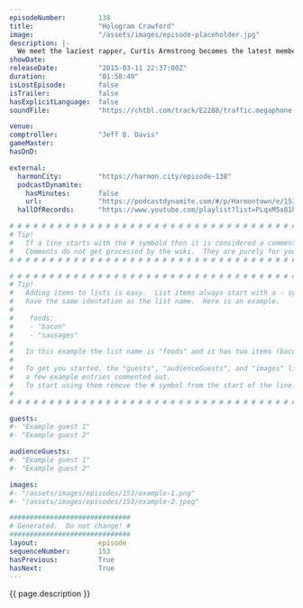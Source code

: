 ```yaml
---
episodeNumber:        138
title:                "Hologram Crawford"
image:                "/assets/images/episode-placeholder.jpg"
description: |-
  We meet the laziest rapper, Curtis Armstrong becomes the latest member of the Harmontown family and the plot in Shadowrun thickens.
showDate:             
releaseDate:          "2015-03-11 22:37:00Z"
duration:             "01:58:49"
isLostEpisode:        false
isTrailer:            false
hasExplicitLanguage:  false
soundFile:            "https://chtbl.com/track/E2288/traffic.megaphone.fm/STA4180527222.mp3?updated=1562024746"

venue:                
comptroller:          "Jeff B. Davis"
gameMaster:           
hasDnD:               

external:
  harmonCity:         "https://harmon.city/episode-138"
  podcastDynamite:
    hasMinutes:       false
    url:              "https://podcastdynamite.com/#/p/Harmontown/e/153/138"
  hallOfRecords:      "https://www.youtube.com/playlist?list=PLqxM5x81hNOZ_9TSokj7eO6uv8BVXOEQy"

# # # # # # # # # # # # # # # # # # # # # # # # # # # # # # # # # # # # # # # # # # # # #
# Tip!
#   If a line starts with the # symbold then it is considered a comment.
#   Comments do not get processed by the wiki.  They are purely for your information.
# # # # # # # # # # # # # # # # # # # # # # # # # # # # # # # # # # # # # # # # # # # # #

# # # # # # # # # # # # # # # # # # # # # # # # # # # # # # # # # # # # # # # # # # # # #
# Tip!
#   Adding items to lists is easy.  List items always start with a - symbol and have
#   have the same identation as the list name.  Here is an example.
#
#    foods:
#    - "bacon"
#    - "sausages"
#
#   In this example the list name is "foods" and it has two items (bacon, and sausages).
#
#   To get you started, the "guests", "audienceGuests", and "images" lists below have
#   a few example entries commented out.
#   To start using them remove the # symbol from the start of the line.
#
# # # # # # # # # # # # # # # # # # # # # # # # # # # # # # # # # # # # # # # # # # # # #

guests:
#- "Example guest 1"
#- "Example guest 2"

audienceGuests:
#- "Example guest 1"
#- "Example guest 2"

images:
#- "/assets/images/episodes/153/example-1.png"
#- "/assets/images/episodes/153/example-2.jpeg"

##############################
# Generated.  Do not change! #
##############################
layout:               episode
sequenceNumber:       153
hasPrevious:          True
hasNext:              True
---
```


<!-- The episode description will be rendered here -->
{{ page.description }}

<!-- Add your content BELOW here -->
<!-- vvvvvvvvvvvvvvvvvvvvvvvvvvv -->




<!-- ^^^^^^^^^^^^^^^^^^^^^^^^^^^ -->
<!-- Add your content ABOVE here -->

<!-- The episode gallery will be rendered here -->